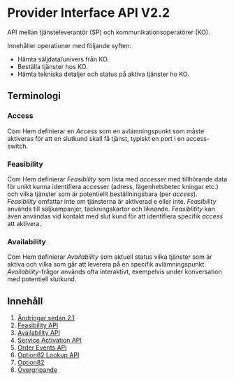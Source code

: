 # Provider Interface API V2.2

API mellan tjänsteleverantör (SP) och kommunikationsoperatörer (KO).

Innehåller operationer med följande syften:
* Hämta säljdata/univers från KO.
* Beställa tjänster hos KO.
* Hämta tekniska detaljer och status på aktiva tjänster ho KO.

## Terminologi

### Access

Com Hem definierar en _Access_ som en avlämningspunkt som måste aktiveras för att en slutkund skall få tjänst, typiskt en port i en access-
switch.

### Feasibility

Com Hem definierar _Feasibility_ som lista med _accesser_ med tillhörande data för unikt kunna identifiera accesser (adress, lägenhetsbetec
kningar etc.) och vilka tjänster som är potentiellt beställningsbara (per _access_). _Feasibility_ omfattar inte om tjänsterna är aktiverad
e eller inte. _Feasibility_ används till säljkampanjer, täckningskartor och liknande. _Feasiblitity_ kan även användas vid kontakt med slut
kund för att identifiera specifik _access_ att aktivera.

### Availability

Com Hem definierar _Availability_ som aktuell status vilka tjänster som är aktiva och vilka som går att leverera på en specifik avlämningspunkt. _Availability_-frågor används ofta interaktivt, exempelvis under konversation med potentiell slutkund.

## Innehåll

1. [Ändringar sedan 2.1](changelog.md)
2. [Feasibility API](feasibility.md)
3. [Availability API](availability.md)
4. [Service Activation API](service_activation.md)
5. [Order Events API](order_events.md)
6. [Option82 Lookup API](option82_lookup.md)
7. [Option82](option82.md)
8. [Övergripande](misc.md)


